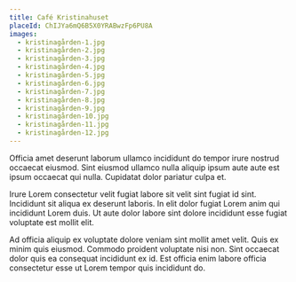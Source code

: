 ```yaml
---
title: Café Kristinahuset
placeId: ChIJYa6mQ6B5X0YRABwzFp6PU8A
images:
  - kristinagården-1.jpg
  - kristinagården-2.jpg
  - kristinagården-3.jpg
  - kristinagården-4.jpg
  - kristinagården-5.jpg
  - kristinagården-6.jpg
  - kristinagården-7.jpg
  - kristinagården-8.jpg
  - kristinagården-9.jpg
  - kristinagården-10.jpg
  - kristinagården-11.jpg
  - kristinagården-12.jpg
---
```


Officia amet deserunt laborum ullamco incididunt do tempor irure nostrud occaecat eiusmod. Sint eiusmod ullamco nulla aliquip ipsum aute aute est ipsum occaecat qui nulla. Cupidatat dolor pariatur culpa et. 

Irure Lorem consectetur velit fugiat labore sit velit sint fugiat id sint. Incididunt sit aliqua ex deserunt laboris. In elit dolor fugiat Lorem anim qui incididunt Lorem duis. Ut aute dolor labore sint dolore incididunt esse fugiat voluptate est mollit elit.

Ad officia aliquip ex voluptate dolore veniam sint mollit amet velit. Quis ex minim quis eiusmod. Commodo proident voluptate nisi non. Sint occaecat dolor quis ea consequat incididunt ex id. Est officia enim labore officia consectetur esse ut Lorem tempor quis incididunt do.